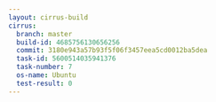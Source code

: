 ```yaml
---
layout: cirrus-build
cirrus:
  branch: master
  build-id: 4685756130656256
  commit: 3180e943a57b93f5f06f3457eea5cd0012ba5dea
  task-id: 5600514035941376
  task-number: 7
  os-name: Ubuntu
  test-result: 0
---
```

